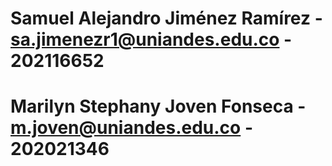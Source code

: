 # Samuel Alejandro Jiménez Ramírez - sa.jimenezr1@uniandes.edu.co - 202116652
# Marilyn Stephany Joven Fonseca - m.joven@uniandes.edu.co  - 202021346

